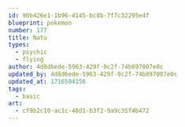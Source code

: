 ```yaml
---
id: 90b426e1-1b96-4145-bc8b-7f7c32295e4f
blueprint: pokemon
number: 177
title: Natu
types:
  - psychic
  - flying
author: 4d8d6ede-5963-429f-9c2f-74b897007e0c
updated_by: 4d8d6ede-5963-429f-9c2f-74b897007e0c
updated_at: 1716594156
tags:
  - basic
art:
  - cf9b2c10-ac1c-48d1-b3f2-9a9c35f4b472
---
```

